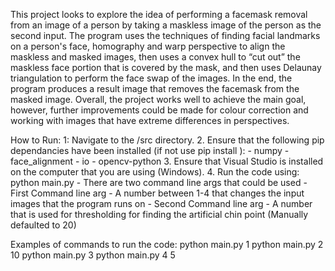 This project looks to explore the idea of performing a facemask removal from an image of a person by taking a maskless image of the person as the second input. The program uses the techniques of finding facial landmarks on a person's face, homography and warp perspective to align the maskless and masked images, then uses a convex hull to “cut out” the maskless face portion that is covered by the mask, and then uses Delaunay triangulation to perform the face swap of the images. In the end, the program produces a result image that removes the facemask from the masked image. Overall, the project works well to achieve the main goal, however, further improvements could be made for colour correction and working with images that have extreme differences in perspectives. 

How to Run:
    1: Navigate to the /src directory.
    2. Ensure that the following pip dependancies have been installed (if not use pip install <package name from below>):
        - numpy
        - face_alignment
        - io
        - opencv-python
    3. Ensure that Visual Studio is installed on the computer that you are using (Windows).
    4. Run the code using: python main.py
        - There are two command line args that could be used
            - First Command line arg
                - A number between 1-4 that changes the input images that the program runs on
            - Second Command line arg
                - A number that is used for thresholding for finding the artificial chin point (Manually defaulted to 20)

Examples of commands to run the code:
python main.py 1
python main.py 2 10
python main.py 3
python main.py 4 5
